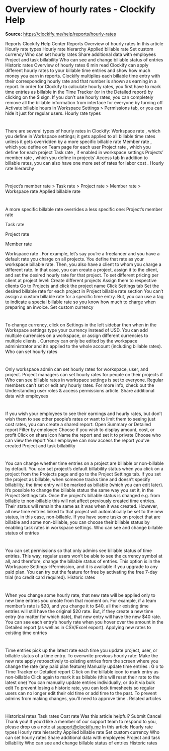 # Overview of hourly rates - Clockify Help

**Source:** https://clockify.me/help/reports/hourly-rates

Reports
Clockify Help Center
Reports
Overview of hourly rates
In this article
Hourly rate types
Hourly rate hierarchy
Applied billable rate
Set custom currency
Who can set hourly rates
Share additional data with employees
Project and task billability
Who can see and change billable status of entries
Historic rates
Overview of hourly rates
6 min read
Clockify can apply different hourly rates to your billable time entries and show how much money you earn in reports.
Clockify multiplies each billable time entry with their corresponding hourly rate and that number is shown as earning in a report.
In order for Clockify to calculate hourly rates, you first have to mark time entries as billable in the Time Tracker (or in the Detailed report) by clicking on the $ sign.
If you don’t use hourly rates, you can completely remove all the billable information from interface for everyone by turning off
Activate billable hours
in Workspace Settings > Permissions tab, or you can hide it just for regular users.
Hourly rate types
#
There are several types of hourly rates in Clockify:
Workspace rate
, which you define in
Workspace
settings; it gets applied to all billable time rates unless it gets overridden by a more specific billable rate
Member rate
, which you define on
Team
page for each user
Project rate
, which you define for each
project
Task rate
, if enabled in workspace settings
Projects’ member rate
, which you define in
projects’ Access
tab
In addition to billable rates, you can also have one more set of rates for
labor cost
.
Hourly rate hierarchy
#
Project’s member rate > Task rate > Project rate > Member rate > Workspace rate
Applied billable rate
#
A more specific billable rate overrides a less specific one:
Project’s member rate
>
Task rate
>
Project rate
>
Member rate
>
Workspace rate
.
For example, let’s say you’re a freelancer and you have a default rate you charge on all projects. You define that rate as your workspace billable rate. Then, you also have a client to whom you charge a different rate. In that case, you can create a project, assign it to the client, and set the desired hourly rate for that project.
To set different pricing per client at project level:
Create different projects
Assign them to respective clients
Go to Projects and click the project name
Click
Settings
tab
Set the desired billable rate for each project in
Project billable rate
section
You can’t assign a custom billable rate for a specific time entry. But, you can use a tag to indicate a special billable rate so you know how much to charge when preparing an invoice.
Set custom currency
#
To change currency, click on Settings in the left sidebar then when in the
Workspace
settings type your currency instead of USD. You can add
multiple currencies
on a workspace, or
assign different currencies to multiple clients
.
Currency can only be edited by the workspace administrator and it’s applied to the whole account (including billable rates).
Who can set hourly rates
#
Only workspace admin can set hourly rates for workspace, user, and project.
Project managers can set hourly rates for people on their projects if
Who can see billable rates
in workspace settings is set to everyone.
Regular members can’t set or edit any hourly rates.
For more info, check out the
Understanding user roles & access permissions
article.
Share additional data with employees
#
If you wish your employees to see their earnings and hourly rates, but don’t wish them to see other people’s rates or want to limit them to seeing just cost rates, you can create a shared report:
Open Summary or Detailed report
Filter by employee
Choose if you wish to display amount, cost, or profit
Click on share icon
Name the report and set it to private
Choose who can view the report
Your employee can now access the report you’ve created
Project and task billability
#
You can change whether time entries on a project are billable or non-billable by default.
You can set project’s default billability status when you click on a project from the Projects page and go to the
Project Settings
tab.
If you set the project as billable, when someone tracks time and doesn’t specify billability, the time entry will be marked as billable (which you can edit later).
It’s possible to change the billable status the same way you set it, in the Project Settings tab. Once the project’s billable status is changed e.g. from billable to non-billable this will not affect previously created time entries. Their status will remain the same as it was when it was created. However, all new time entries linked to that project will automatically be set to the new status, in this case, non-billable.
If you have some tasks on project that are billable and some non-billable, you can choose their billable status by enabling
task rates
in workspace settings.
Who can see and change billable status of entries
#
You can set permissions so that only admins see billable status of time entries. This way, regular users won’t be able to see the currency symbol at all, and therefore, change the billable status of entries.
This option is in the Workspace Settings->Permission, and it is available if you upgrade to any paid plan. You can try out the feature for free by activating the
free 7-day trial
(no credit card required).
Historic rates
#
When you change some hourly rate, that new rate will be applied only to new time entries you create from that moment on.
For example, if a team member’s rate is $20, and you change it to $40, all their existing time entries will still have the original $20 rate. But, if they create a new time entry (no matter for which date), that new entry will have the new $40 rate.
You can see each entry’s hourly rate when you hover over the amount in the Detailed report (as well as in CSV/Excel export).
Applying new rates to existing time entries
#
Time entries pick up the latest rate each time you update project, user, or billable status of a time entry.
To overwrite previous hourly rate:
Make the new rate apply retroactively to existing entries from the screen where you change the rate (any
paid plan
feature)
Manually update time entries
:
G
o to Time Tracker or Detailed report
C
lick on the billable icon to mark entry as non-billable
Click again to mark it as billable (this will reset their rate to the latest one)
You can manually update entries individually, or do it via
bulk edit
To prevent losing a historic rate, you can
lock timesheets
so regular users can no longer edit their old time or add time to the past. To prevent admins from making changes, you’ll need to
approve time
.
Related articles
#
Historical rates
Task rates
Cost rate
Was this article helpful?
Submit
Cancel
Thank you! If you’d like a member of our support team to respond to you, please drop us a note at support@clockify.me
In this article
Hourly rate types
Hourly rate hierarchy
Applied billable rate
Set custom currency
Who can set hourly rates
Share additional data with employees
Project and task billability
Who can see and change billable status of entries
Historic rates